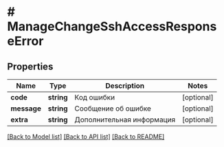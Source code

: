 # # ManageChangeSshAccessResponseError

## Properties

Name | Type | Description | Notes
------------ | ------------- | ------------- | -------------
**code** | **string** | Код ошибки | [optional]
**message** | **string** | Сообщение об ошибке | [optional]
**extra** | **string** | Дополнительная информация | [optional]

[[Back to Model list]](../../README.md#models) [[Back to API list]](../../README.md#endpoints) [[Back to README]](../../README.md)
